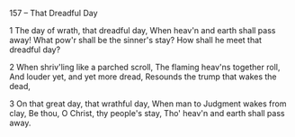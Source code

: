 157 – That Dreadful Day


1
The day of wrath, that dreadful day,
When heav'n and earth shall pass away!
What pow'r shall be the sinner's stay?
How shall he meet that dreadful day?

2
When shriv'ling like a parched scroll,
The flaming heav'ns together roll,
And louder yet, and yet more dread,
Resounds the trump that wakes the dead,

3
On that great day, that wrathful day,
When man to Judgment wakes from clay,
Be thou, O Christ, thy people's stay,
Tho' heav'n and earth shall pass away.


